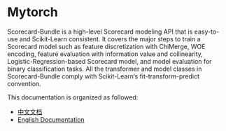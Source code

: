 

# Mytorch
Scorecard-Bundle is a high-level Scorecard modeling API that is easy-to-use and Scikit-Learn consistent. It covers the major steps to train a Scorecard model such as feature discretization with ChiMerge, WOE encoding, feature evaluation with information value and collinearity, Logistic-Regression-based Scorecard model, and model evaluation for binary classification tasks. All the transformer and model classes in Scorecard-Bundle comply with Scikit-Learn‘s fit-transform-predict convention.

This documentation is organized as followed:
- [中文文档]()  
- [English Documentation]()  